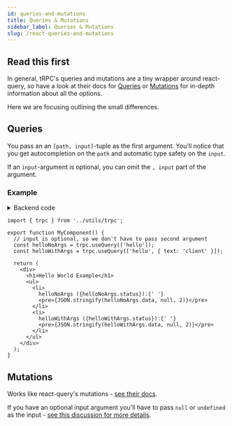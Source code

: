 ```yaml
---
id: queries-and-mutations
title: Queries & Mutations
sidebar_label: Queries & Mutations
slug: /react-queries-and-mutations
---
```


## Read this first

In general, tRPC's queries and mutations are a tiny wrapper around react-query, so have a look at their docs for [Queries](https://react-query.tanstack.com/guides/queries) or [Mutations](https://react-query.tanstack.com/guides/mutations) for in-depth information about all the options.

Here we are focusing outlining the small differences.

## Queries

You pass an an `[path, input]`-tuple as the first argument. You'll notice that you get autocompletion on the `path` and automatic type safety on the `input`.

If an `input`-argument is optional, you can omit the `, input` part of the argument.

### Example

<details><summary>Backend code</summary>

```tsx
import * as trpc from '@trpc/server';
import { z } from 'zod';

trpc.router()
  // Create procedure at path 'hello'
  .query('hello', {
    // using zod schema to validate and infer input values
    input: z
      .object({
        text: z.string().optional(),
      })
      .optional(),
    resolve({ input }) {
      return {
        greeting: `hello ${input?.text ?? 'world'}`,
      };
    },
  })
```
</details>


```tsx
import { trpc } from '../utils/trpc';

export function MyComponent() {
  // input is optional, so we don't have to pass second argument
  const helloNoArgs = trpc.useQuery(['hello']);
  const helloWithArgs = trpc.useQuery(['hello', { text: 'client' }]);

  return (
    <div>
      <h1>Hello World Example</h1>
      <ul>
        <li>
          helloNoArgs ({helloNoArgs.status}):{' '}
          <pre>{JSON.stringify(helloNoArgs.data, null, 2)}</pre>
        </li>
        <li>
          helloWithArgs ({helloWithArgs.status}):{' '}
          <pre>{JSON.stringify(helloWithArgs.data, null, 2)}</pre>
        </li>
      </ul>
    </div>
  );
}
```



## Mutations


Works like react-query's mutations - [see their docs](https://react-query.tanstack.com/guides/mutations).

If you have an optional input argument you'll have to pass `null` or `undefined` as the input - [see this discussion for more details](https://github.com/trpc/trpc/issues/390).
